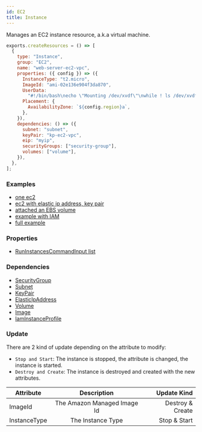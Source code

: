 ```yaml
---
id: EC2
title: Instance
---
```


Manages an EC2 instance resource, a.k.a virtual machine.

```js
exports.createResources = () => [
  {
    type: "Instance",
    group: "EC2",
    name: "web-server-ec2-vpc",
    properties: ({ config }) => ({
      InstanceType: "t2.micro",
      ImageId: "ami-02e136e904f3da870",
      UserData:
        "#!/bin/bash\necho \"Mounting /dev/xvdf\"\nwhile ! ls /dev/xvdf > /dev/null\ndo \n  sleep 1\ndone\nif [ `file -s /dev/xvdf | cut -d ' ' -f 2` = 'data' ]\nthen\n  echo \"Formatting /dev/xvdf\"\n  mkfs.xfs /dev/xvdf\nfi\nmkdir -p /data\nmount /dev/xvdf /data\necho /dev/xvdf /data defaults,nofail 0 2 >> /etc/fstab\n",
      Placement: {
        AvailabilityZone: `${config.region}a`,
      },
    }),
    dependencies: () => ({
      subnet: "subnet",
      keyPair: "kp-ec2-vpc",
      eip: "myip",
      securityGroups: ["security-group"],
      volumes: ["volume"],
    }),
  },
];
```

### Examples

- [one ec2](https://github.com/grucloud/grucloud/blob/main/examples/aws/EC2/ec2-simple/)
- [ec2 with elastic ip address, key pair](https://github.com/grucloud/grucloud/blob/main/examples/aws/EC2/ec2)
- [attached an EBS volume](https://github.com/grucloud/grucloud/blob/main/examples/aws/EC2/volume)
- [example with IAM](https://github.com/grucloud/grucloud/blob/main/examples/aws/IAM/iam)
- [full example](https://github.com/grucloud/grucloud/blob/main/examples/aws/EC2/ec2-vpc)

### Properties

- [RunInstancesCommandInput list](https://docs.aws.amazon.com/AWSJavaScriptSDK/v3/latest/clients/client-ec2/interfaces/runinstancescommandinput.html)

### Dependencies

- [SecurityGroup](./SecurityGroup.md)
- [Subnet](./Subnet.md)
- [KeyPair](./KeyPair.md)
- [ElasticIpAddress](./ElasticIpAddress.md)
- [Volume](./Volume.md)
- [Image](./Image.md)
- [IamInstanceProfile](../IAM/InstanceProfile.md)

### Update

There are 2 kind of update depending on the attribute to modify:

- `Stop and Start`: The instance is stopped, the attribute is changed, the instance is started.
- `Destroy and Create`: The instance is destroyed and created with the new attributes.

| Attribute    |         Description         |      Update Kind |
| ------------ | :-------------------------: | ---------------: |
| ImageId      | The Amazon Managed Image Id | Destroy & Create |
| InstanceType |      The Instance Type      |     Stop & Start |
